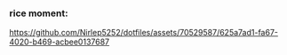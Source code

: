 ### rice moment:

https://github.com/Nirlep5252/dotfiles/assets/70529587/625a7ad1-fa67-4020-b469-acbee0137687
